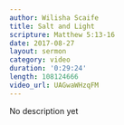 ```yaml
---
author: Wilisha Scaife
title: Salt and Light
scripture: Matthew 5:13-16
date: 2017-08-27
layout: sermon
category: video
duration: '0:29:24' 
length: 108124666
video_url: UAGwaWHzqFM
---
```


No description yet

